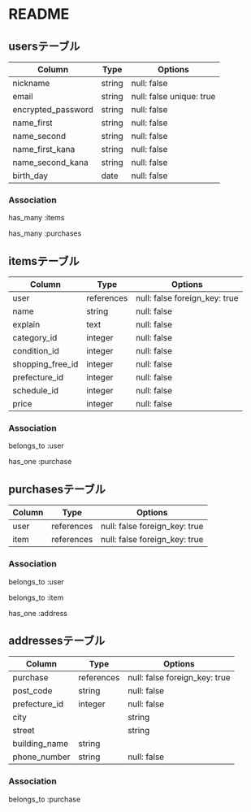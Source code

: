 # README

## usersテーブル

|  Column    |   Type   |    Options    |
|   ------   |   ----   |  -----------  |
|  nickname  |  string  |  null: false  |
|   email    |  string  |  null: false unique: true |
|  encrypted_password  |  string  |  null: false  |
| name_first |  string  |  null: false  |
| name_second |  string  |  null: false  |
| name_first_kana |  string  |  null: false  |
| name_second_kana |  string  |  null: false  |
|  birth_day  |  date   |  null: false  |

### Association
has_many :items

has_many :purchases


## itemsテーブル

|Column|Type|Options|
|------|----|-------|
|user|references|null: false  foreign_key: true|
|name|string|null: false|
|explain|text|null: false|
|category_id|integer|null: false|
|condition_id|integer|null: false|
|shopping_free_id|integer|null: false|
|prefecture_id|integer|null: false|
|schedule_id|integer|null: false|
|price|integer|null: false|

### Association
belongs_to :user

has_one :purchase

## purchasesテーブル

|Column|Type|Options|
|------|----|-------|
|user|references|null: false  foreign_key: true|
|item|references|null: false  foreign_key: true|

### Association
belongs_to :user

belongs_to :item

has_one :address

## addressesテーブル

|Column|Type|Options|
|------|----|-------|
|purchase|references|null: false  foreign_key: true|
|post_code|string|null: false|
|prefecture_id|integer|null: false|
|city||string|null: false|
|street||string|null: false|
|building_name|string||
|phone_number|string|null: false|

### Association
belongs_to :purchase